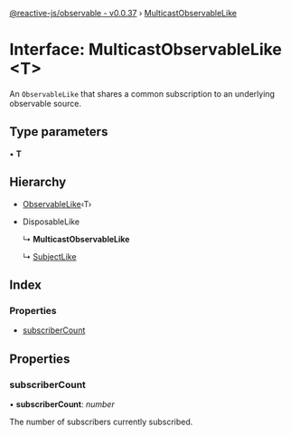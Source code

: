 [@reactive-js/observable - v0.0.37](../README.md) › [MulticastObservableLike](multicastobservablelike.md)

# Interface: MulticastObservableLike <**T**>

An `ObservableLike` that shares a common subscription to an underlying observable source.

## Type parameters

▪ **T**

## Hierarchy

* [ObservableLike](observablelike.md)‹T›

* DisposableLike

  ↳ **MulticastObservableLike**

  ↳ [SubjectLike](subjectlike.md)

## Index

### Properties

* [subscriberCount](multicastobservablelike.md#subscribercount)

## Properties

###  subscriberCount

• **subscriberCount**: *number*

The number of subscribers currently subscribed.
